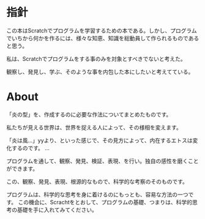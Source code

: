 # 指針
 この本はScratchでプログラムを学習するための本である。しかし、プログラムでいちから何かを作るには、様々な知恵、知識を総動員して作られるものであると思う。
 
 私は、Scratchでプログラムをする事のみを対象とすべきでないと考えた。

 観察し、発見し、学ぶ、そのような事を内包した本にしたいと考えてている。
 
 
 

# About
「炎の型」を、作成するのに必要な作法についてまとめたものです。

私たちが見える世界は、世界を捉える人によって、その様相を変えます。

「炎は風...」yyより、といった感じで、その見方によって、内在するエトスは変化するのです。
...


プログラムを通して、観察、発見、検証、表現、を行い。独自の感性を磨くことができます。


この、観察、発見、表現、根源的なもので、科学的な考察のそのものです。

プログラムは、科学的な思考を身に着けるのにもっとも、容易な方法の一つです。
この機会に、Scrachtをとおして、プログラムの基礎、つまりは、科学的思考の基礎を手に入れてみてください。


